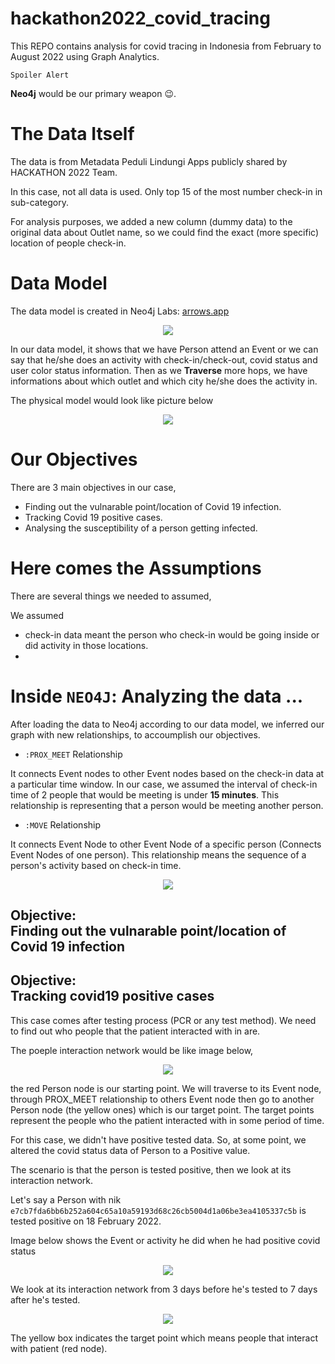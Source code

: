 # hackathon2022_covid_tracing

This REPO contains analysis for covid tracing in Indonesia from February to August 2022 using Graph Analytics.

`Spoiler Alert` 

**Neo4j** would be our primary weapon :wink:.

# The Data Itself

The data is from Metadata Peduli Lindungi Apps publicly shared by HACKATHON 2022 Team.

In this case, not all data is used. Only top 15 of the most number check-in in sub-category.

For analysis purposes, we added a new column (dummy data) to the original data about Outlet name, so we could find the exact (more specific) location of people check-in.

# Data Model

The data model is created in Neo4j Labs: [arrows.app](https://arrows.app/)

<p align="center">
  <img src="https://user-images.githubusercontent.com/98151352/196348325-68dffc58-0436-494e-a242-519cacc318a2.png" />
</p>

In our data model, it shows that we have Person attend an Event or we can say that he/she does an activity with check-in/check-out, covid status and user color status information.
Then as we **Traverse** more hops, we have informations about which outlet and which city he/she does the activity in.

The physical model would look like picture below

<p align="center">
  <img src="https://user-images.githubusercontent.com/98151352/196351657-559d44c2-3578-4e7f-a6df-bc92005b111e.png" />
</p>

# Our Objectives

There are 3 main objectives in our case,

- Finding out the vulnarable point/location of Covid 19 infection.
- Tracking Covid 19 positive cases.
- Analysing the susceptibility of a person getting infected.

# Here comes the Assumptions

There are several things we needed to assumed,

We assumed

- check-in data meant the person who check-in would be going inside or did activity in those locations.
- 

# Inside `NEO4J`: Analyzing the data ...

After loading the data to Neo4j according to our data model,
we inferred our graph with new relationships, to accoumplish our objectives.

- `:PROX_MEET` Relationship

It connects Event nodes to other Event nodes based on the check-in data at a particular time window.
In our case, we assumed the interval of check-in time of 2 people that would be meeting is under **15 minutes**.
This relationship is representing that a person would be meeting another person.

- `:MOVE` Relationship

It connects Event Node to other Event Node of a specific person (Connects Event Nodes of one person).
This relationship means the sequence of a person's activity based on check-in time.

<p align="center">
  <img src="https://user-images.githubusercontent.com/98151352/196360381-9a33bf0a-08dd-4151-af57-19920a8e00c4.png" />
</p>

## Objective: <br> Finding out the vulnarable point/location of Covid 19 infection


## Objective: <br> Tracking covid19 positive cases

This case comes after testing process (PCR or any test method). We need to find out who people that the patient interacted with in are. 

The poeple interaction network would be like image below,
<p align="center">
  <img src="https://user-images.githubusercontent.com/98151352/196590342-e592320e-bb21-479f-bffc-0b7d2a376552.png" />
</p>

the red Person node is our starting point. We will traverse to its Event node, through PROX_MEET relationship to others Event node then go to another Person node (the yellow ones) which is our target point. The target points represent the people who the patient interacted with in some period of time.

For this case, we didn't have positive tested data. So, at some point, we altered the covid status data of Person to a Positive value.

The scenario is that the person is tested positive, then we look at its interaction network.

Let's say a Person with nik `e7cb7fda6bb6b252a604c65a10a59193d68c26cb5004d1a06be3ea4105337c5b` is tested positive on 18 February 2022.

Image below shows the Event or activity he did when he had positive covid status

<p align="center">
  <img src="https://user-images.githubusercontent.com/98151352/196601916-9ddb9906-026c-47e5-9f1e-d01b9f3b3309.png" />
</p>

We look at its interaction network from 3 days before he's tested to 7 days after he's tested.

<p align="center">
  <img src="https://user-images.githubusercontent.com/98151352/196627974-d8882914-5354-4c72-88c9-32e28809cbe0.png" />
</p>

The yellow box indicates the target point which means people that interact with patient (red node).

